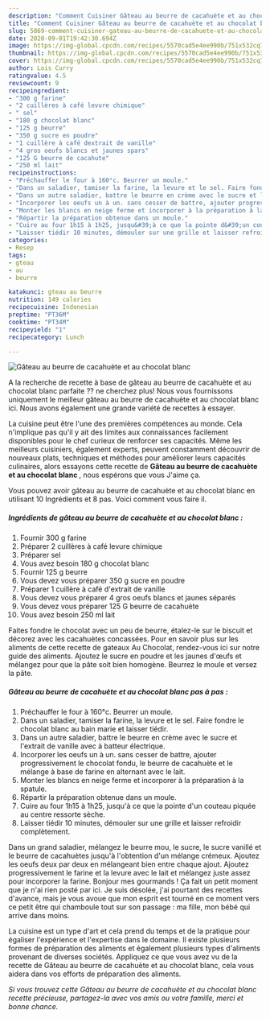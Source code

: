 ```yaml
---
description: "Comment Cuisiner Gâteau au beurre de cacahuète et au chocolat blanc"
title: "Comment Cuisiner Gâteau au beurre de cacahuète et au chocolat blanc"
slug: 5869-comment-cuisiner-gateau-au-beurre-de-cacahuete-et-au-chocolat-blanc
date: 2020-09-01T19:42:30.694Z
image: https://img-global.cpcdn.com/recipes/5570cad5e4ee990b/751x532cq70/gateau-au-beurre-de-cacahuete-et-au-chocolat-blanc-photo-principale-de-la-recette.jpg
thumbnail: https://img-global.cpcdn.com/recipes/5570cad5e4ee990b/751x532cq70/gateau-au-beurre-de-cacahuete-et-au-chocolat-blanc-photo-principale-de-la-recette.jpg
cover: https://img-global.cpcdn.com/recipes/5570cad5e4ee990b/751x532cq70/gateau-au-beurre-de-cacahuete-et-au-chocolat-blanc-photo-principale-de-la-recette.jpg
author: Lois Curry
ratingvalue: 4.5
reviewcount: 9
recipeingredient:
- "300 g farine"
- "2 cuillères à café levure chimique"
- " sel"
- "180 g chocolat blanc"
- "125 g beurre"
- "350 g sucre en poudre"
- "1 cuillère à café dextrait de vanille"
- "4 gros oeufs blancs et jaunes spars"
- "125 G beurre de cacahute"
- "250 ml lait"
recipeinstructions:
- "Préchauffer le four à 160°c. Beurrer un moule."
- "Dans un saladier, tamiser la farine, la levure et le sel. Faire fondre le chocolat blanc au bain marie et laisser tiédir."
- "Dans un autre saladier, battre le beurre en crème avec le sucre et l&#39;extrait de vanille avec à batteur électrique."
- "Incorporer les oeufs un à un. sans cesser de battre, ajouter progressivement le chocolat fondu, le beurre de cacahuète et le mélange à base de farine en alternant avec le lait."
- "Monter les blancs en neige ferme et incorporer à la préparation à la spatule."
- "Répartir la préparation obtenue dans un moule."
- "Cuire au four 1h15 à 1h25, jusqu&#39;à ce que la pointe d&#39;un couteau piquée au centre ressorte sèche."
- "Laisser tiédir 10 minutes, démouler sur une grille et laisser refroidir complètement."
categories:
- Resep
tags:
- gteau
- au
- beurre

katakunci: gteau au beurre 
nutrition: 149 calories
recipecuisine: Indonesian
preptime: "PT36M"
cooktime: "PT34M"
recipeyield: "1"
recipecategory: Lunch

---
```



![Gâteau au beurre de cacahuète et au chocolat blanc](https://img-global.cpcdn.com/recipes/5570cad5e4ee990b/751x532cq70/gateau-au-beurre-de-cacahuete-et-au-chocolat-blanc-photo-principale-de-la-recette.jpg)

A la recherche de recette à base de gâteau au beurre de cacahuète et au chocolat blanc parfaite ?? ne cherchez plus! Nous vous fournissons uniquement le meilleur gâteau au beurre de cacahuète et au chocolat blanc ici. Nous avons également une grande variété de recettes à essayer.

La cuisine peut être l'une des premières compétences au monde. Cela n'implique pas qu'il y ait des limites aux connaissances facilement disponibles pour le chef curieux de renforcer ses capacités. Même les meilleurs cuisiniers, également experts, peuvent constamment découvrir de nouveaux plats, techniques et méthodes pour améliorer leurs capacités culinaires, alors essayons cette recette de <strong> Gâteau au beurre de cacahuète et au chocolat blanc </strong>, nous espérons que vous J'aime ça.

<!--inarticleads1-->

Vous pouvez avoir gâteau au beurre de cacahuète et au chocolat blanc en utilisant 10 Ingrédients et 8 pas. Voici comment vous faire il.

##### Ingrédients de gâteau au beurre de cacahuète et au chocolat blanc :

1. Fournir 300 g farine
1. Préparer 2 cuillères à café levure chimique
1. Préparer  sel
1. Vous avez besoin 180 g chocolat blanc
1. Fournir 125 g beurre
1. Vous devez vous préparer 350 g sucre en poudre
1. Préparer 1 cuillère à café d&#39;extrait de vanille
1. Vous devez vous préparer 4 gros oeufs blancs et jaunes séparés
1. Vous devez vous préparer 125 G beurre de cacahuète
1. Vous avez besoin 250 ml lait


Faites fondre le chocolat avec un peu de beurre, étalez-le sur le biscuit et décorez avec les cacahuètes concassées. Pour en savoir plus sur les aliments de cette recette de gateaux Au Chocolat, rendez-vous ici sur notre guide des aliments. Ajoutez le sucre en poudre et les jaunes d&#39;œufs et mélangez pour que la pâte soit bien homogène. Beurrez le moule et versez la pâte. 

<!--inarticleads2-->

##### Gâteau au beurre de cacahuète et au chocolat blanc pas à pas :

1. Préchauffer le four à 160°c. Beurrer un moule.
1. Dans un saladier, tamiser la farine, la levure et le sel. Faire fondre le chocolat blanc au bain marie et laisser tiédir.
1. Dans un autre saladier, battre le beurre en crème avec le sucre et l&#39;extrait de vanille avec à batteur électrique.
1. Incorporer les oeufs un à un. sans cesser de battre, ajouter progressivement le chocolat fondu, le beurre de cacahuète et le mélange à base de farine en alternant avec le lait.
1. Monter les blancs en neige ferme et incorporer à la préparation à la spatule.
1. Répartir la préparation obtenue dans un moule.
1. Cuire au four 1h15 à 1h25, jusqu&#39;à ce que la pointe d&#39;un couteau piquée au centre ressorte sèche.
1. Laisser tiédir 10 minutes, démouler sur une grille et laisser refroidir complètement.


Dans un grand saladier, mélangez le beurre mou, le sucre, le sucre vanillé et le beurre de cacahuètes jusqu&#39;à l&#39;obtention d&#39;un mélange crémeux. Ajoutez les oeufs deux par deux en mélangeant bien entre chaque ajout. Ajoutez progressivement le farine et la levure avec le lait et mélangez juste assez pour incorporer la farine. Bonjour mes gourmands ! Ça fait un petit moment que je n&#39;ai rien posté par ici. Je suis désolée, j&#39;ai pourtant des recettes d&#39;avance, mais je vous avoue que mon esprit est tourné en ce moment vers ce petit être qui chamboule tout sur son passage : ma fille, mon bébé qui arrive dans moins. 

<!--inarticleads1-->

<p>
La cuisine est un type d'art et cela prend du temps et de la pratique pour égaliser l'expérience et l'expertise dans le domaine. Il existe plusieurs formes de préparation des aliments et également plusieurs types d'aliments provenant de diverses sociétés. Appliquez ce que vous avez vu de la recette de Gâteau au beurre de cacahuète et au chocolat blanc, cela vous aidera dans vos efforts de préparation des aliments.
</p>

<p>
<i>Si vous trouvez cette Gâteau au beurre de cacahuète et au chocolat blanc recette précieuse, partagez-la avec vos amis ou votre famille, merci et bonne chance.</i>
</p>
